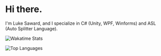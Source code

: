 # Hi there.
I'm Luke Saward, and I specialize in C# (Unity, WPF, Winforms) and ASL (Auto Splitter Language).

![Wakatime Stats](https://github-readme-stats.vercel.app/api/wakatime?username=LukeSaward1&theme=tokyonight)

![Top Languages](https://github-readme-stats.vercel.app/api/top-langs/?username=LukeSaward1&theme=tokyonight&layout=compact&langs_count=8)

